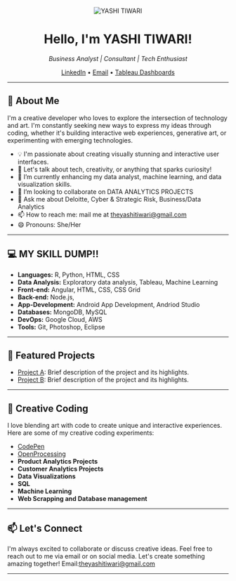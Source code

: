 <p align="center">
  <img src="https://drive.google.com/file/d/1J5zeowb9KNxKYl5_CuAtye4OriZROTYE/view?usp=sharing" alt="YASHI TIWARI">
</p>

<h1 align="center">Hello, I'm YASHI TIWARI!</h1>

<p align="center">
  <em>Business Analyst | Consultant | Tech Enthusiast</em>
</p>

<p align="center">
  <a href="https://www.linkedin.com/in/yashi-tiwari-a991b6145/">LinkedIn</a> •
  <a href="theyashitiwari@gmail.com">Email</a> •
  <a href="https://public.tableau.com/app/profile/yashi.tiwari">Tableau Dashboards</a>
</p>

---

## 🚀 About Me

I'm a creative developer who loves to explore the intersection of technology and art. I'm constantly seeking new ways to express my ideas through coding, whether it's building interactive web experiences, generative art, or experimenting with emerging technologies.

- 💡 I'm passionate about creating visually stunning and interactive user interfaces.
- 💬 Let's talk about tech, creativity, or anything that sparks curiosity!
- 🌱 I’m currently enhancing my data analyst, machine learning, and data visualization skills.
- 👯 I’m looking to collaborate on DATA ANALYTICS PROJECTS
- 💬 Ask me about Deloitte, Cyber & Strategic Risk, Business/Data Analytics
- 📫 How to reach me: mail me at theyashitiwari@gmail.com
- 😄 Pronouns: She/Her
---

## 💻 MY SKILL DUMP!!

- **Languages:** R, Python, HTML, CSS
- **Data Analysis:** Exploratory data analysis, Tableau, Machine Learning
- **Front-end:** Angular, HTML, CSS, CSS Grid
- **Back-end:** Node.js, 
- **App-Development:** Android App Development, Andriod Studio
- **Databases:** MongoDB, MySQL
- **DevOps:** Google Cloud, AWS
- **Tools:** Git, Photoshop, Eclipse

---

## 🌟 Featured Projects

- [Project A](https://github.com/yourusername/project-a): Brief description of the project and its highlights.
- [Project B](https://github.com/yourusername/project-b): Brief description of the project and its highlights.

---

## 🎨 Creative Coding

I love blending art with code to create unique and interactive experiences. Here are some of my creative coding experiments:

- [CodePen](https://codepen.io/yourusername)
- [OpenProcessing](https://openprocessing.org/user/yourusername)
- **Product Analytics Projects**
- **Customer Analytics Projects**
- **Data Visualizations**
- **SQL**
- **Machine Learning**
- **Web Scrapping and Database management**


---

## 📫 Let's Connect

I'm always excited to collaborate or discuss creative ideas. Feel free to reach out to me via email or on social media. Let's create something amazing together!
Email:theyashitiwari@gmail.com

---


